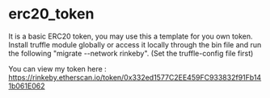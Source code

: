 # erc20_token

It is a basic ERC20 token, you may use this a template for you own token.
Install truffle module globally or access it locally through the bin file 
and run the following "migrate --network rinkeby". (Set the truffle-config file first)

You can view my token here : https://rinkeby.etherscan.io/token/0x332ed1577C2EE459FC933832f91Fb141b061E062
